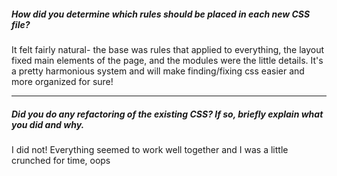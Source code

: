 ##### How did you determine which rules should be placed in each new CSS file?

It felt fairly natural- the base was rules that applied to everything, the layout fixed main elements of the page, and the modules were the little details. It's a pretty harmonious system and will make finding/fixing css easier and more organized for sure! 

---

##### Did you do any refactoring of the existing CSS? If so, briefly explain what you did and why.

I did not! Everything seemed to work well together and I was a little crunched for time, oops